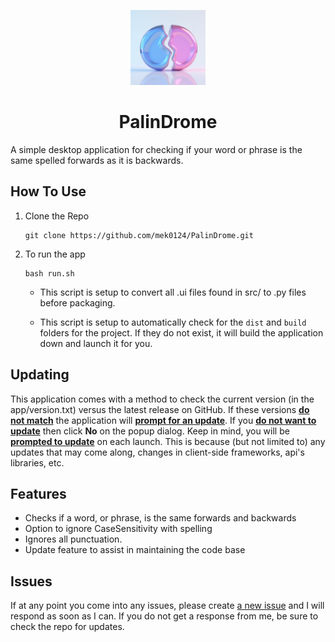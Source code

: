 <label id="top"></label>

<div align="center">
  <img src="./app-icon.jpeg" height="120" width="120" />
  <h1>PalinDrome</h1>
</div>

A simple desktop application for checking if your word or phrase is the same spelled forwards as it is backwards.

## How To Use

1. Clone the Repo

    ```
    git clone https://github.com/mek0124/PalinDrome.git
    ```

2. To run the app

    ```
    bash run.sh
    ```

    - This script is setup to convert all .ui files found in src/ to .py files before packaging.

    - This script is setup to automatically check for the `dist` and `build` folders for the project. If they do not exist, it will build the application down and launch it for you.

## Updating

This application comes with a method to check the current version (in the app/version.txt) versus the latest release on GitHub. If these versions <b><u>do not match</u></b> the application will <b><u>prompt for an update</u></b>. If you <b><u>do not want to update</u></b> then click **No** on the popup dialog. Keep in mind, you will be <b><u>prompted to update</u></b> on each launch. This is because (but not limited to) any updates that may come along, changes in client-side frameworks, api's libraries, etc.

## Features

- Checks if a word, or phrase, is the same forwards and backwards
- Option to ignore CaseSensitivity with spelling
- Ignores all punctuation.
- Update feature to assist in maintaining the code base

## Issues

If at any point you come into any issues, please create [a new issue](https://github.com/mek0124/PalinDrome/issues) and I will respond as soon as I can. If you do not get a response from me, be sure to check the repo for updates. 